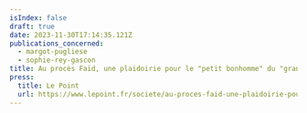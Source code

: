 ```yaml
---
isIndex: false
draft: true
date: 2023-11-30T17:14:35.121Z
publications_concerned:
  - margot-pugliese
  - sophie-rey-gascon
title: Au procès Faïd, une plaidoirie pour le "petit bonhomme" du "grand procès"
press:
  title: Le Point
  url: https://www.lepoint.fr/societe/au-proces-faid-une-plaidoirie-pour-le-petit-bonhomme-du-grand-proces-18-10-2023-2539960_23.php
---
```

